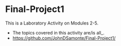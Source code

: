 # Final-Project1
This is a Laboratory Activity on Modules  2-5.
 - The topics covered in this activity are/is all_.
 - https://github.com/JohnDSamonte/Final-Project1/
